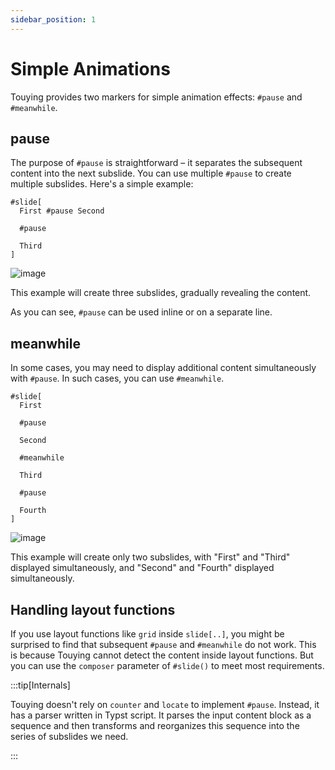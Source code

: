 ```yaml
---
sidebar_position: 1
---
```


# Simple Animations

Touying provides two markers for simple animation effects: `#pause` and `#meanwhile`.

## pause

The purpose of `#pause` is straightforward – it separates the subsequent content into the next subslide. You can use multiple `#pause` to create multiple subslides. Here's a simple example:

```typst
#slide[
  First #pause Second

  #pause

  Third
]
```

![image](https://github.com/touying-typ/touying/assets/34951714/a3bed1d3-e660-456d-8a54-a914436f43bf)

This example will create three subslides, gradually revealing the content.

As you can see, `#pause` can be used inline or on a separate line.

## meanwhile

In some cases, you may need to display additional content simultaneously with `#pause`. In such cases, you can use `#meanwhile`.

```typst
#slide[
  First
  
  #pause
  
  Second

  #meanwhile

  Third

  #pause

  Fourth
]
```

![image](https://github.com/touying-typ/touying/assets/34951714/24ca19a3-b27c-4d31-ab75-09c37911e6ac)

This example will create only two subslides, with "First" and "Third" displayed simultaneously, and "Second" and "Fourth" displayed simultaneously.

## Handling layout functions

If you use layout functions like `grid` inside `slide[..]`, you might be surprised to find that subsequent `#pause` and `#meanwhile` do not work. This is because Touying cannot detect the content inside layout functions. But you can use the `composer` parameter of `#slide()` to meet most requirements.

:::tip[Internals]

Touying doesn't rely on `counter` and `locate` to implement `#pause`. Instead, it has a parser written in Typst script. It parses the input content block as a sequence and then transforms and reorganizes this sequence into the series of subslides we need.

:::